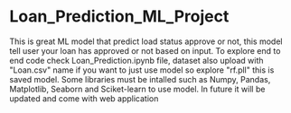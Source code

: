 # Loan_Prediction_ML_Project
This is great ML model that predict load status approve or not, this model tell user your loan has approved or not based on input. To explore end to end code check Loan_Prediction.ipynb file, dataset also upload with "Loan.csv" name if you want to just use model so explore "rf.pll" this is saved model. Some libraries must be intalled such as Numpy, Pandas, Matplotlib, Seaborn and Sciket-learn to use model. In future it will be updated and come with web application
